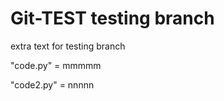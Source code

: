 Git-TEST
testing branch
=====

extra text for testing branch

"code.py" = mmmmm

"code2.py" = nnnnn
